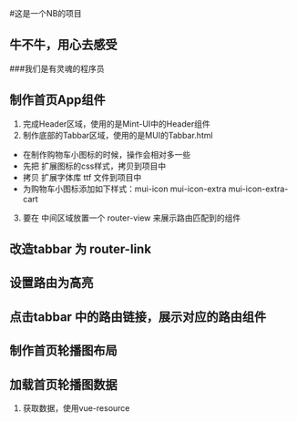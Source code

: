 #这是一个NB的项目

## 牛不牛，用心去感受

###我们是有灵魂的程序员

## 制作首页App组件
1. 完成Header区域，使用的是Mint-UI中的Header组件
2. 制作底部的Tabbar区域，使用的是MUI的Tabbar.html
  + 在制作购物车小图标的时候，操作会相对多一些
  + 先把 扩展图标的css样式，拷贝到项目中
  + 拷贝 扩展字体库 ttf 文件到项目中
  + 为购物车小图标添加如下样式：mui-icon mui-icon-extra mui-icon-extra-cart
3. 要在 中间区域放置一个 router-view 来展示路由匹配到的组件

## 改造tabbar 为 router-link

## 设置路由为高亮

## 点击tabbar 中的路由链接，展示对应的路由组件

## 制作首页轮播图布局

## 加载首页轮播图数据
1. 获取数据，使用vue-resource